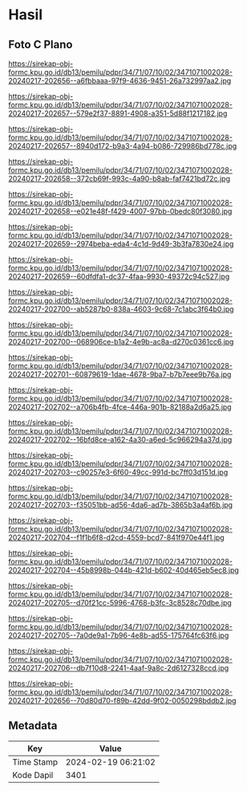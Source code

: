 # Hasil

## Foto C Plano

https://sirekap-obj-formc.kpu.go.id/db13/pemilu/pdpr/34/71/07/10/02/3471071002028-20240217-202656--a6fbbaaa-97f9-4636-9451-26a732997aa2.jpg

https://sirekap-obj-formc.kpu.go.id/db13/pemilu/pdpr/34/71/07/10/02/3471071002028-20240217-202657--579e2f37-8891-4908-a351-5d88f1217182.jpg

https://sirekap-obj-formc.kpu.go.id/db13/pemilu/pdpr/34/71/07/10/02/3471071002028-20240217-202657--8940d172-b9a3-4a94-b086-729986bd778c.jpg

https://sirekap-obj-formc.kpu.go.id/db13/pemilu/pdpr/34/71/07/10/02/3471071002028-20240217-202658--372cb69f-993c-4a90-b8ab-faf7421bd72c.jpg

https://sirekap-obj-formc.kpu.go.id/db13/pemilu/pdpr/34/71/07/10/02/3471071002028-20240217-202658--e021e48f-f429-4007-97bb-0bedc80f3080.jpg

https://sirekap-obj-formc.kpu.go.id/db13/pemilu/pdpr/34/71/07/10/02/3471071002028-20240217-202659--2974beba-eda4-4c1d-9d49-3b3fa7830e24.jpg

https://sirekap-obj-formc.kpu.go.id/db13/pemilu/pdpr/34/71/07/10/02/3471071002028-20240217-202659--60dfdfa1-dc37-4faa-9930-49372c94c527.jpg

https://sirekap-obj-formc.kpu.go.id/db13/pemilu/pdpr/34/71/07/10/02/3471071002028-20240217-202700--ab5287b0-838a-4603-9c68-7c1abc3f64b0.jpg

https://sirekap-obj-formc.kpu.go.id/db13/pemilu/pdpr/34/71/07/10/02/3471071002028-20240217-202700--068906ce-b1a2-4e9b-ac8a-d270c0361cc6.jpg

https://sirekap-obj-formc.kpu.go.id/db13/pemilu/pdpr/34/71/07/10/02/3471071002028-20240217-202701--60879619-1dae-4678-9ba7-b7b7eee9b76a.jpg

https://sirekap-obj-formc.kpu.go.id/db13/pemilu/pdpr/34/71/07/10/02/3471071002028-20240217-202702--a706b4fb-4fce-446a-901b-82188a2d6a25.jpg

https://sirekap-obj-formc.kpu.go.id/db13/pemilu/pdpr/34/71/07/10/02/3471071002028-20240217-202702--16bfd8ce-a162-4a30-a6ed-5c966294a37d.jpg

https://sirekap-obj-formc.kpu.go.id/db13/pemilu/pdpr/34/71/07/10/02/3471071002028-20240217-202703--c90257e3-6f60-49cc-991d-bc7ff03d151d.jpg

https://sirekap-obj-formc.kpu.go.id/db13/pemilu/pdpr/34/71/07/10/02/3471071002028-20240217-202703--f35051bb-ad56-4da6-ad7b-3865b3a4af6b.jpg

https://sirekap-obj-formc.kpu.go.id/db13/pemilu/pdpr/34/71/07/10/02/3471071002028-20240217-202704--f1f1b6f8-d2cd-4559-bcd7-841f970e44f1.jpg

https://sirekap-obj-formc.kpu.go.id/db13/pemilu/pdpr/34/71/07/10/02/3471071002028-20240217-202704--45b8998b-044b-421d-b602-40d465eb5ec8.jpg

https://sirekap-obj-formc.kpu.go.id/db13/pemilu/pdpr/34/71/07/10/02/3471071002028-20240217-202705--d70f21cc-5996-4768-b3fc-3c8528c70dbe.jpg

https://sirekap-obj-formc.kpu.go.id/db13/pemilu/pdpr/34/71/07/10/02/3471071002028-20240217-202705--7a0de9a1-7b96-4e8b-ad55-175764fc63f6.jpg

https://sirekap-obj-formc.kpu.go.id/db13/pemilu/pdpr/34/71/07/10/02/3471071002028-20240217-202706--db7f10d8-2241-4aaf-9a8c-2d6127328ccd.jpg

https://sirekap-obj-formc.kpu.go.id/db13/pemilu/pdpr/34/71/07/10/02/3471071002028-20240217-202656--70d80d70-f89b-42dd-9f02-0050298bddb2.jpg


## Metadata

| Key        | Value               |
| ---------- | ------------------- |
| Time Stamp | 2024-02-19 06:21:02 |
| Kode Dapil | 3401                |



